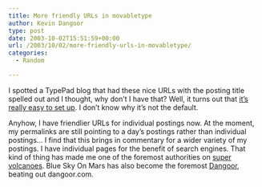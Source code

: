 ```yaml
---
title: More friendly URLs in movabletype
author: Kevin Dangoor
type: post
date: 2003-10-02T15:51:59+00:00
url: /2003/10/02/more-friendly-urls-in-movabletype/
categories:
  - Random

---
```

I spotted a TypePad blog that had these nice URLs with the posting title spelled out and I thought, why don&#8217;t I have that? Well, it turns out that [it&#8217;s really easy to set up][1]. I don&#8217;t know why it&#8217;s not the default.

Anyhow, I have friendlier URLs for individual postings now. At the moment, my permalinks are still pointing to a day&#8217;s postings rather than individual postings&#8230; I find that this brings in commentary for a wider variety of my postings. I have individual pages for the benefit of search engines. That kind of thing has made me one of the foremost authorities on [super volcanoes][2]. Blue Sky On Mars has also become the foremost [Dangoor][3], beating out dangoor.com.

 [1]: http://blog.codefront.net/archives/2003/07/26/meaningful_urls_in_movabletype.html "redemption in a blog: Meaningful URLs in MovableType"
 [2]: http://www.google.com/search?q=super+volcanoes&sourceid=mozilla-search&start=0&start=0&ie=utf-8&oe=utf-8
 [3]: http://www.google.com/search?q=dangoor&sourceid=mozilla-search&start=0&start=0&ie=utf-8&oe=utf-8
